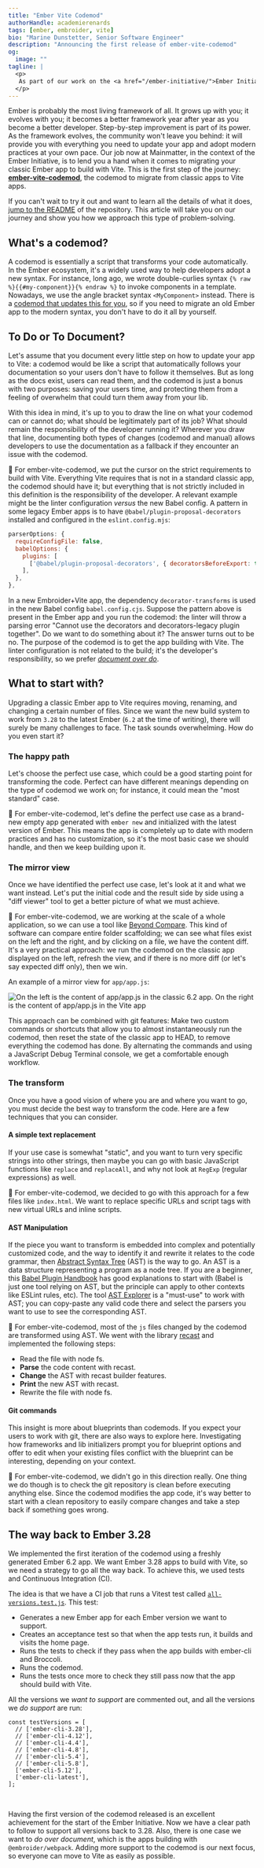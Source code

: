 ```yaml
---
title: "Ember Vite Codemod"
authorHandle: academierenards
tags: [ember, embroider, vite]
bio: "Marine Dunstetter, Senior Software Engineer"
description: "Announcing the first release of ember-vite-codemod"
og:
  image: ""
tagline: |
  <p>
   As part of our work on the <a href="/ember-initiative/">Ember Initiative</a>, we are thrilled to share the achievements of the first two weeks of work: the first release of <a href="https://github.com/mainmatter/ember-vite-codemod">ember-vite-codemod</a>, a codemod to get your Ember app building with Vite with just one command. 
  </p>
---
```


Ember is probably the most living framework of all. It grows up with you; it evolves with you; it becomes a better framework year after year as you become a better developer. Step-by-step improvement is part of its power. As the framework evolves, the community won't leave you behind: it will provide you with everything you need to update your app and adopt modern practices at your own pace. Our job now at Mainmatter, in the context of the Ember Initiative, is to lend you a hand when it comes to migrating your classic Ember app to build with Vite. This is the first step of the journey: [**ember-vite-codemod**](https://github.com/mainmatter/ember-vite-codemod), the codemod to migrate from classic apps to Vite apps.

If you can't wait to try it out and want to learn all the details of what it does, [jump to the README](https://github.com/mainmatter/ember-vite-codemod) of the repository. This article will take you on our journey and show you how we approach this type of problem-solving.

## What's a codemod?

A codemod is essentially a script that transforms your code automatically. In the Ember ecosystem, it's a widely used way to help developers adopt a new syntax. For instance, long ago, we wrote double-curlies syntax `{% raw %}{{#my-component}}{% endraw %}` to invoke components in a template. Nowadays, we use the angle bracket syntax `<MyComponent>` instead. There is a [codemod that updates this for you](https://github.com/ember-codemods/ember-angle-brackets-codemod), so if you need to migrate an old Ember app to the modern syntax, you don't have to do it all by yourself.

## To Do or To Document?

Let's assume that you document every little step on how to update your app to Vite: a codemod would be like a script that automatically follows your documentation so your users don't have to follow it themselves. But as long as the docs exist, users can read them, and the codemod is just a bonus with two purposes: saving your users time, and protecting them from a feeling of overwhelm that could turn them away from your lib.

With this idea in mind, it's up to you to draw the line on what your codemod can or cannot do; what should be legitimately part of its job? What should remain the responsibility of the developer running it? Wherever you draw that line, documenting both types of changes (codemod and manual) allows developers to use the documentation as a fallback if they encounter an issue with the codemod.

🐹 For ember-vite-codemod, we put the cursor on the strict requirements to build with Vite. Everything Vite requires that is not in a standard classic app, the codemod should have it; but everything that is not strictly included in this definition is the responsibility of the developer. A relevant example might be the linter configuration _versus_ the new Babel config. A pattern in some legacy Ember apps is to have `@babel/plugin-proposal-decorators` installed and configured in the `eslint.config.mjs`:

```js
parserOptions: {
  requireConfigFile: false,
  babelOptions: {
    plugins: [
      ['@babel/plugin-proposal-decorators', { decoratorsBeforeExport: true }],
    ],
  },
},
```

In a new Embroider+Vite app, the dependency `decorator-transforms` is used in the new Babel config `babel.config.cjs`. Suppose the pattern above is present in the Ember app and you run the codemod: the linter will throw a parsing error "Cannot use the decorators and decorators-legacy plugin together". Do we want to do something about it? The answer turns out to be no. The purpose of the codemod is to get the app building with Vite. The linter configuration is not related to the build; it's the developer's responsibility, so we prefer [_document over do_](https://github.com/mainmatter/ember-vite-codemod/blob/main/README.md#linter).

## What to start with?

Upgrading a classic Ember app to Vite requires moving, renaming, and changing a certain number of files. Since we want the new build system to work from `3.28` to the latest Ember (`6.2` at the time of writing), there will surely be many challenges to face. The task sounds overwhelming. How do you even start it?

### The happy path

Let's choose the perfect use case, which could be a good starting point for transforming the code. Perfect can have different meanings depending on the type of codemod we work on; for instance, it could mean the "most standard" case.

🐹 For ember-vite-codemod, let's define the perfect use case as a brand-new empty app generated with `ember new` and initialized with the latest version of Ember. This means the app is completely up to date with modern practices and has no customization, so it's the most basic case we should handle, and then we keep building upon it.

### The mirror view

Once we have identified the perfect use case, let's look at it and what we want instead. Let's put the initial code and the result side by side using a "diff viewer" tool to get a better picture of what we must achieve.

🐹 For ember-vite-codemod, we are working at the scale of a whole application, so we can use a tool like [Beyond Compare](https://www.scootersoftware.com/). This kind of software can compare entire folder scaffolding; we can see what files exist on the left and the right, and by clicking on a file, we have the content diff. It's a very practical approach: we run the codemod on the classic app displayed on the left, refresh the view, and if there is no more diff (or let's say expected diff only), then we win.

An example of a mirror view for `app/app.js`:

![On the left is the content of app/app.js in the classic 6.2 app. On the right is the content of app/app.js in the Vite app](/assets/images/posts/2025-03-07-ember-vite-codemod/compare-app-js.png)

This approach can be combined with git features: Make two custom commands or shortcuts that allow you to almost instantaneously run the codemod, then reset the state of the classic app to HEAD, to remove everything the codemod has done. By alternating the commands and using a JavaScript Debug Terminal console, we get a comfortable enough workflow.

### The transform

Once you have a good vision of where you are and where you want to go, you must decide the best way to transform the code. Here are a few techniques that you can consider.

#### A simple text replacement

If your use case is somewhat "static", and you want to turn very specific strings into other strings, then maybe you can go with basic JavaScript functions like `replace` and `replaceAll`, and why not look at `RegExp` (regular expressions) as well.

🐹 For ember-vite-codemod, we decided to go with this approach for a few files like `index.html`. We want to replace specific URLs and script tags with new virtual URLs and inline scripts.

#### AST Manipulation

If the piece you want to transform is embedded into complex and potentially customized code, and the way to identify it and rewrite it relates to the code grammar, then [Abstract Syntax Tree](https://en.wikipedia.org/wiki/Abstract_syntax_tree) (AST) is the way to go. An AST is a data structure representing a program as a node tree. If you are a beginner, this [Babel Plugin Handbook](https://github.com/jamiebuilds/babel-handbook/blob/master/translations/en/plugin-handbook.md#toc-introduction) has good explanations to start with (Babel is just one tool relying on AST, but the principle can apply to other contexts like ESLint rules, etc). The tool [AST Explorer](https://astexplorer.net) is a "must-use" to work with AST; you can copy-paste any valid code there and select the parsers you want to use to see the corresponding AST.

🐹 For ember-vite-codemod, most of the `js` files changed by the codemod are transformed using AST. We went with the library [recast](https://github.com/benjamn/recast) and implemented the following steps:

- Read the file with node fs.
- **Parse** the code content with recast.
- **Change** the AST with recast builder features.
- **Print** the new AST with recast.
- Rewrite the file with node fs.

#### Git commands

This insight is more about blueprints than codemods. If you expect your users to work with git, there are also ways to explore here. Investigating how frameworks and lib initializers prompt you for blueprint options and offer to edit when your existing files conflict with the blueprint can be interesting, depending on your context.

🐹 For ember-vite-codemod, we didn't go in this direction really. One thing we do though is to check the git repository is clean before executing anything else. Since the codemod modifies the app code, it's way better to start with a clean repository to easily compare changes and take a step back if something goes wrong.

## The way back to Ember 3.28

We implemented the first iteration of the codemod using a freshly generated Ember 6.2 app. We want Ember 3.28 apps to build with Vite, so we need a strategy to go all the way back. To achieve this, we used tests and Continuous Integration (CI).

The idea is that we have a CI job that runs a Vitest test called [`all-versions.test.js`](https://github.com/mainmatter/ember-vite-codemod/blob/main/tests/all-versions.test.js). This test:

- Generates a new Ember app for each Ember version we want to support.
- Creates an acceptance test so that when the app tests run, it builds and visits the home page.
- Runs the tests to check if they pass when the app builds with ember-cli and Broccoli.
- Runs the codemod.
- Runs the tests once more to check they still pass now that the app should build with Vite.

All the versions we _want to support_ are commented out, and all the versions we _do support_ are run:

```
const testVersions = [
  // ['ember-cli-3.28'],
  // ['ember-cli-4.12'],
  // ['ember-cli-4.4'],
  // ['ember-cli-4.8'],
  // ['ember-cli-5.4'],
  // ['ember-cli-5.8'],
  ['ember-cli-5.12'],
  ['ember-cli-latest'],
];
```

<br />

Having the first version of the codemod released is an excellent achievement for the start of the Ember Initiative. Now we have a clear path to follow to support all versions back to 3.28. Also, there is one case we want to _do over document_, which is the apps building with `@embroider/webpack`. Adding more support to the codemod is our next focus, so everyone can move to Vite as easily as possible.
